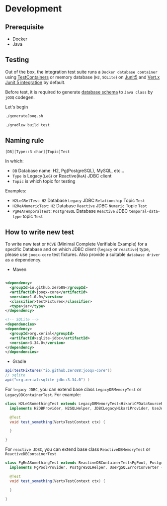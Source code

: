 # Development

## Prerequisite

- Docker
- Java

## Testing

Out of the box, the integration test suite runs a `Docker database container`
using [TestContainers](https://www.testcontainers.org/) or memory database (`H2`, `SQLite`)
on [Junit5](https://junit.org/junit5/) and [Vert.x Junit 5 integration](https://vertx.io/docs/vertx-junit5/java/) by
default.

Before test, it is required to generate [database schema](integtest/src/test/resources) to `Java class` by `jOOQ`
codegen.

Let's begin

```bash
./generateJooq.sh

./gradlew build test
```

## Naming rule

`[DB][Type::3 char][Topic]Test`

In which:

- `DB`  Database name: H2, Pg(PostgreSQL), MySQL, etc...
- `Type` is Legacy(`LeG`) or Reactive(`ReA`) JDBC client
- `Topic` is which topic for testing

Examples:

- `H2LeGRelTest`: `H2` Database `Legacy` JDBC `Relationship` Topic `Test`
- `H2ReANumericTest`: `H2` Database `Reactive` JDBC `Numeric` Topic `Test`
- `PgReATemporalTest`: `PostgreSQL` Database `Reactive` JDBC `temporal-data-type` topic `Test`

## How to write new test

To write new test or `MCVE` (Minimal Complete Verifiable Example) for a specific Database and on which JDBC
client (`legacy` or `reactive`) type, please use `jooqx-core` test fixtures. Also provide a suitable `database driver`
as a dependency.

- Maven

```xml

<dependency>
  <groupId>io.github.zero88</groupId>
  <artifactId>jooqx-core</artifactId>
  <version>1.0.0</version>
  <classifier>testFixtures</classifier>
  <type>jar</type>
</dependency>

<!-- SQLite -->
<dependencies>
<dependency>
  <groupId>org.xerial</groupId>
  <artifactId>sqlite-jdbc</artifactId>
  <version>3.34.0</version>
</dependency>
</dependencies>
```

- Gradle

```groovy
api(testFixtures("io.github.zero88:jooqx-core"))
// sqlite
api("org.xerial:sqlite-jdbc:3.34.0") )
```

For `legacy JDBC`, you can extend base class `LegacyDBMemoryTest` or `LegacyDBContainerTest`. For example:

```java
class H2LeGSomethingTest extends LegacyDBMemoryTest<HikariCPDataSourceProvider>
  implements H2DBProvider, H2SQLHelper, JDBCLegacyHikariProvider, UseJdbcErrorConverter {

  @Test
  void test_something(VertxTestContext ctx) {

  }

}
```

For `reactive JDBC`, you can extend base class `ReactiveDBMemoryTest` or `ReactiveDBContainerTest`

```java
class PgReASomethingTest extends ReactiveDBContainerTest<PgPool, PostgreSQLContainer<?>>
  implements PgPoolProvider, PostgreSQLHelper, UsePgSQLErrorConverter {

  @Test
  void test_something(VertxTestContext ctx) {

  }

}
```
